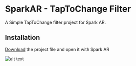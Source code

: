 # SparkAR - TapToChange Filter

A Simple TapToChange filter project for Spark AR.

## Installation

[Download](https://github.com/Nev0G/SparkAR-TapToChange/raw/3b88c1d4dd42c7517c1e688f2326cac9f20937e5/SparkAR%20-%20TapToChange.rar) the project file and open it with Spark AR

![alt text](https://i.postimg.cc/Zn0gjWyq/OnTap.jpg)
